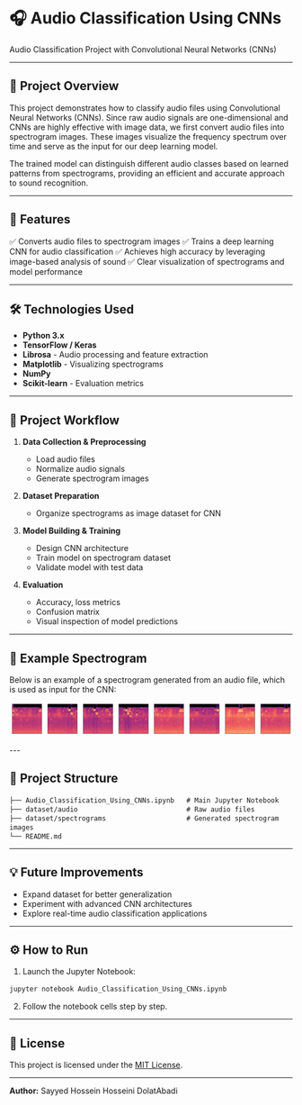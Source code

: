 # 🎧 Audio Classification Using CNNs

Audio Classification Project with Convolutional Neural Networks (CNNs)

---

## 📌 Project Overview

This project demonstrates how to classify audio files using Convolutional Neural Networks (CNNs). Since raw audio signals are one-dimensional and CNNs are highly effective with image data, we first convert audio files into spectrogram images. These images visualize the frequency spectrum over time and serve as the input for our deep learning model.

The trained model can distinguish different audio classes based on learned patterns from spectrograms, providing an efficient and accurate approach to sound recognition.

---

## 🚀 Features

✅ Converts audio files to spectrogram images
✅ Trains a deep learning CNN for audio classification
✅ Achieves high accuracy by leveraging image-based analysis of sound
✅ Clear visualization of spectrograms and model performance

---

## 🛠️ Technologies Used

* **Python 3.x**
* **TensorFlow / Keras**
* **Librosa** - Audio processing and feature extraction
* **Matplotlib** - Visualizing spectrograms
* **NumPy**
* **Scikit-learn** - Evaluation metrics

---

## 🔬 Project Workflow

1. **Data Collection & Preprocessing**

   * Load audio files
   * Normalize audio signals
   * Generate spectrogram images

2. **Dataset Preparation**

   * Organize spectrograms as image dataset for CNN

3. **Model Building & Training**

   * Design CNN architecture
   * Train model on spectrogram dataset
   * Validate model with test data

4. **Evaluation**

   * Accuracy, loss metrics
   * Confusion matrix
   * Visual inspection of model predictions

---

## 🎼 Example Spectrogram

Below is an example of a spectrogram generated from an audio file, which is used as input for the CNN:

<p align="center">
  <img src="https://github.com/Sayed-Hossein-Hosseini/Audio_Classification_Using_CNNs/blob/master/Spectrogram.jpg">
</p>
---

## 📁 Project Structure

```
├── Audio_Classification_Using_CNNs.ipynb   # Main Jupyter Notebook
├── dataset/audio                           # Raw audio files
├── dataset/spectrograms                    # Generated spectrogram images
└── README.md
```

---

## 💡 Future Improvements

* Expand dataset for better generalization
* Experiment with advanced CNN architectures
* Explore real-time audio classification applications

---

## ⚙️ How to Run

1. Launch the Jupyter Notebook:

```bash
jupyter notebook Audio_Classification_Using_CNNs.ipynb
```

2. Follow the notebook cells step by step.

---

## 📜 License

This project is licensed under the [MIT License](https://opensource.org/licenses/MIT).

---

**Author:** Sayyed Hossein Hosseini DolatAbadi
